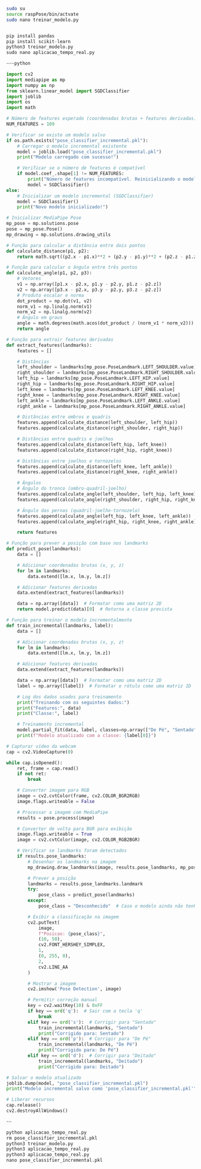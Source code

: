 ~~~bash 
sudo su 
source raspPose/bin/actvate  
sudo nano treinar_modelo.py  
~~~
~~~python

pip install pandas
pip install scikit-learn
python3 treinar_modelo.py
sudo nano aplicacao_tempo_real.py

~~~python

import cv2
import mediapipe as mp
import numpy as np
from sklearn.linear_model import SGDClassifier
import joblib
import os
import math

# Número de features esperado (coordenadas brutas + features derivadas)
NUM_FEATURES = 109

# Verificar se existe um modelo salvo
if os.path.exists("pose_classifier_incremental.pkl"):
    # Carregar o modelo incremental existente
    model = joblib.load("pose_classifier_incremental.pkl")
    print("Modelo carregado com sucesso!")

    # Verificar se o número de features é compatível
    if model.coef_.shape[1] != NUM_FEATURES:
        print("Número de features incompatível. Reinicializando o modelo.")
        model = SGDClassifier()
else:
    # Inicializar um modelo incremental (SGDClassifier)
    model = SGDClassifier()
    print("Novo modelo inicializado!")

# Inicializar MediaPipe Pose
mp_pose = mp.solutions.pose
pose = mp_pose.Pose()
mp_drawing = mp.solutions.drawing_utils

# Função para calcular a distância entre dois pontos
def calculate_distance(p1, p2):
    return math.sqrt((p2.x - p1.x)**2 + (p2.y - p1.y)**2 + (p2.z - p1.z)**2)

# Função para calcular o ângulo entre três pontos
def calculate_angle(p1, p2, p3):
    # Vetores
    v1 = np.array([p1.x - p2.x, p1.y - p2.y, p1.z - p2.z])
    v2 = np.array([p3.x - p2.x, p3.y - p2.y, p3.z - p2.z])
    # Produto escalar e norma
    dot_product = np.dot(v1, v2)
    norm_v1 = np.linalg.norm(v1)
    norm_v2 = np.linalg.norm(v2)
    # Ângulo em graus
    angle = math.degrees(math.acos(dot_product / (norm_v1 * norm_v2)))
    return angle

# Função para extrair features derivadas
def extract_features(landmarks):
    features = []

    # Distâncias
    left_shoulder = landmarks[mp_pose.PoseLandmark.LEFT_SHOULDER.value]
    right_shoulder = landmarks[mp_pose.PoseLandmark.RIGHT_SHOULDER.value]
    left_hip = landmarks[mp_pose.PoseLandmark.LEFT_HIP.value]
    right_hip = landmarks[mp_pose.PoseLandmark.RIGHT_HIP.value]
    left_knee = landmarks[mp_pose.PoseLandmark.LEFT_KNEE.value]
    right_knee = landmarks[mp_pose.PoseLandmark.RIGHT_KNEE.value]
    left_ankle = landmarks[mp_pose.PoseLandmark.LEFT_ANKLE.value]
    right_ankle = landmarks[mp_pose.PoseLandmark.RIGHT_ANKLE.value]

    # Distâncias entre ombros e quadris
    features.append(calculate_distance(left_shoulder, left_hip))
    features.append(calculate_distance(right_shoulder, right_hip))

    # Distâncias entre quadris e joelhos
    features.append(calculate_distance(left_hip, left_knee))
    features.append(calculate_distance(right_hip, right_knee))

    # Distâncias entre joelhos e tornozelos
    features.append(calculate_distance(left_knee, left_ankle))
    features.append(calculate_distance(right_knee, right_ankle))

    # Ângulos
    # Ângulo do tronco (ombro-quadril-joelho)
    features.append(calculate_angle(left_shoulder, left_hip, left_knee))
    features.append(calculate_angle(right_shoulder, right_hip, right_knee))

    # Ângulo das pernas (quadril-joelho-tornozelo)
    features.append(calculate_angle(left_hip, left_knee, left_ankle))
    features.append(calculate_angle(right_hip, right_knee, right_ankle))

    return features

# Função para prever a posição com base nos landmarks
def predict_pose(landmarks):
    data = []

    # Adicionar coordenadas brutas (x, y, z)
    for lm in landmarks:
        data.extend([lm.x, lm.y, lm.z])

    # Adicionar features derivadas
    data.extend(extract_features(landmarks))

    data = np.array([data])  # Formatar como uma matriz 2D
    return model.predict(data)[0]  # Retorna a classe prevista

# Função para treinar o modelo incrementalmente
def train_incremental(landmarks, label):
    data = []

    # Adicionar coordenadas brutas (x, y, z)
    for lm in landmarks:
        data.extend([lm.x, lm.y, lm.z])

    # Adicionar features derivadas
    data.extend(extract_features(landmarks))

    data = np.array([data])  # Formatar como uma matriz 2D
    label = np.array([label])  # Formatar o rótulo como uma matriz 1D

    # Log dos dados usados para treinamento
    print("Treinando com os seguintes dados:")
    print("Features:", data)
    print("Classe:", label)

    # Treinamento incremental
    model.partial_fit(data, label, classes=np.array(["De Pé", "Sentado", "Deitado"]))
    print(f"Modelo atualizado com a classe: {label[0]}")

# Capturar vídeo da webcam
cap = cv2.VideoCapture(0)

while cap.isOpened():
    ret, frame = cap.read()
    if not ret:
        break

    # Converter imagem para RGB
    image = cv2.cvtColor(frame, cv2.COLOR_BGR2RGB)
    image.flags.writeable = False

    # Processar a imagem com MediaPipe
    results = pose.process(image)

    # Converter de volta para BGR para exibição
    image.flags.writeable = True
    image = cv2.cvtColor(image, cv2.COLOR_RGB2BGR)

    # Verificar se landmarks foram detectados
    if results.pose_landmarks:
        # Desenhar os landmarks na imagem
        mp_drawing.draw_landmarks(image, results.pose_landmarks, mp_pose.POSE_CONNECTIONS)

        # Prever a posição
        landmarks = results.pose_landmarks.landmark
        try:
            pose_class = predict_pose(landmarks)
        except:
            pose_class = "Desconhecido"  # Caso o modelo ainda não tenha sido treinado

        # Exibir a classificação na imagem
        cv2.putText(
            image,
            f"Posicao: {pose_class}",
            (10, 50),
            cv2.FONT_HERSHEY_SIMPLEX,
            1,
            (0, 255, 0),
            2,
            cv2.LINE_AA
        )

        # Mostrar a imagem
        cv2.imshow('Pose Detection', image)

        # Permitir correção manual
        key = cv2.waitKey(10) & 0xFF
        if key == ord('q'):  # Sair com a tecla 'q'
            break
        elif key == ord('s'):  # Corrigir para "Sentado"
            train_incremental(landmarks, "Sentado")
            print("Corrigido para: Sentado")
        elif key == ord('p'):  # Corrigir para "De Pé"
            train_incremental(landmarks, "De Pé")
            print("Corrigido para: De Pé")
        elif key == ord('d'):  # Corrigir para "Deitado"
            train_incremental(landmarks, "Deitado")
            print("Corrigido para: Deitado")

# Salvar o modelo atualizado
joblib.dump(model, "pose_classifier_incremental.pkl")
print("Modelo incremental salvo como 'pose_classifier_incremental.pkl'")

# Liberar recursos
cap.release()
cv2.destroyAllWindows()

~~

python aplicacao_tempo_real.py
rm pose_classifier_incremental.pkl
python3 treinar_modelo.py 
python3 aplicacao_tempo_real.py
python3 aplicacao_tempo_real.py
nano pose_classifier_incremental.pkl 
